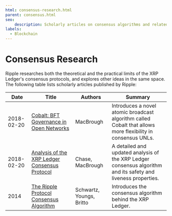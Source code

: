 ```yaml
---
html: consensus-research.html
parent: consensus.html
seo:
    description: Scholarly articles on consensus algorithms and related research.
labels:
  - Blockchain
---
```

# Consensus Research

Ripple researches both the theoretical and the practical limits of the XRP Ledger's consensus protocols, and explores other ideas in the same space. The following table lists scholarly articles published by Ripple:

| Date | Title | Authors | Summary |
|---|---|---|---|
| 2018-02-20 | [Cobalt: BFT Governance in Open Networks](https://arxiv.org/abs/1802.07240) | MacBrough | Introduces a novel atomic broadcast algorithm called Cobalt that allows more flexibility in consensus UNLs. |
| 2018-02-20 | [Analysis of the XRP Ledger Consensus Protocol](https://arxiv.org/abs/1802.07242) | Chase, MacBrough | A detailed and updated analysis of the XRP Ledger consensus algorithm and its safety and liveness properties. |
| 2014 | [The Ripple Protocol Consensus Algorithm](https://ripple.com/files/ripple_consensus_whitepaper.pdf) | Schwartz, Youngs, Britto | Introduces the consensus algorithm behind the XRP Ledger. |

<!-- SPELLING_IGNORE: bft, liveness -->
